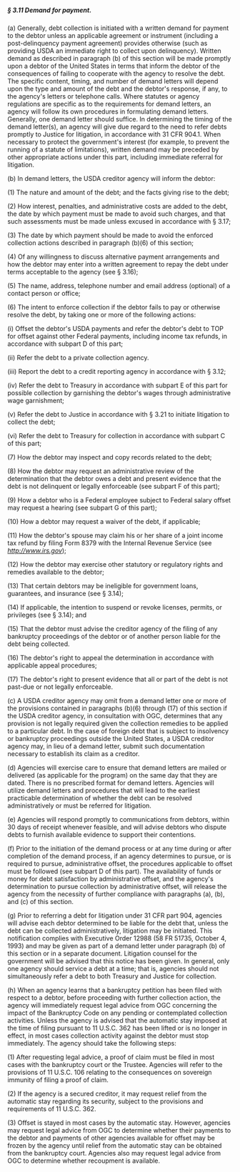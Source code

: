 ##### § 3.11 Demand for payment. #####

(a) Generally, debt collection is initiated with a written demand for payment to the debtor unless an applicable agreement or instrument (including a post-delinquency payment agreement) provides otherwise (such as providing USDA an immediate right to collect upon delinquency). Written demand as described in paragraph (b) of this section will be made promptly upon a debtor of the United States in terms that inform the debtor of the consequences of failing to cooperate with the agency to resolve the debt. The specific content, timing, and number of demand letters will depend upon the type and amount of the debt and the debtor's response, if any, to the agency's letters or telephone calls. Where statutes or agency regulations are specific as to the requirements for demand letters, an agency will follow its own procedures in formulating demand letters. Generally, one demand letter should suffice. In determining the timing of the demand letter(s), an agency will give due regard to the need to refer debts promptly to Justice for litigation, in accordance with 31 CFR 904.1. When necessary to protect the government's interest (for example, to prevent the running of a statute of limitations), written demand may be preceded by other appropriate actions under this part, including immediate referral for litigation.

(b) In demand letters, the USDA creditor agency will inform the debtor:

(1) The nature and amount of the debt; and the facts giving rise to the debt;

(2) How interest, penalties, and administrative costs are added to the debt, the date by which payment must be made to avoid such charges, and that such assessments must be made unless excused in accordance with § 3.17;

(3) The date by which payment should be made to avoid the enforced collection actions described in paragraph (b)(6) of this section;

(4) Of any willingness to discuss alternative payment arrangements and how the debtor may enter into a written agreement to repay the debt under terms acceptable to the agency (see § 3.16);

(5) The name, address, telephone number and email address (optional) of a contact person or office;

(6) The intent to enforce collection if the debtor fails to pay or otherwise resolve the debt, by taking one or more of the following actions:

(i) Offset the debtor's USDA payments and refer the debtor's debt to TOP for offset against other Federal payments, including income tax refunds, in accordance with subpart D of this part;

(ii) Refer the debt to a private collection agency.

(iii) Report the debt to a credit reporting agency in accordance with § 3.12;

(iv) Refer the debt to Treasury in accordance with subpart E of this part for possible collection by garnishing the debtor's wages through administrative wage garnishment;

(v) Refer the debt to Justice in accordance with § 3.21 to initiate litigation to collect the debt;

(vi) Refer the debt to Treasury for collection in accordance with subpart C of this part;

(7) How the debtor may inspect and copy records related to the debt;

(8) How the debtor may request an administrative review of the determination that the debtor owes a debt and present evidence that the debt is not delinquent or legally enforceable (see subpart F of this part);

(9) How a debtor who is a Federal employee subject to Federal salary offset may request a hearing (see subpart G of this part);

(10) How a debtor may request a waiver of the debt, if applicable;

(11) How the debtor's spouse may claim his or her share of a joint income tax refund by filing Form 8379 with the Internal Revenue Service (see *http://www.irs.gov*);

(12) How the debtor may exercise other statutory or regulatory rights and remedies available to the debtor;

(13) That certain debtors may be ineligible for government loans, guarantees, and insurance (see § 3.14);

(14) If applicable, the intention to suspend or revoke licenses, permits, or privileges (see § 3.14); and

(15) That the debtor must advise the creditor agency of the filing of any bankruptcy proceedings of the debtor or of another person liable for the debt being collected.

(16) The debtor's right to appeal the determination in accordance with applicable appeal procedures;

(17) The debtor's right to present evidence that all or part of the debt is not past-due or not legally enforceable.

(c) A USDA creditor agency may omit from a demand letter one or more of the provisions contained in paragraphs (b)(6) through (17) of this section if the USDA creditor agency, in consultation with OGC, determines that any provision is not legally required given the collection remedies to be applied to a particular debt. In the case of foreign debt that is subject to insolvency or bankruptcy proceedings outside the United States, a USDA creditor agency may, in lieu of a demand letter, submit such documentation necessary to establish its claim as a creditor.

(d) Agencies will exercise care to ensure that demand letters are mailed or delivered (as applicable for the program) on the same day that they are dated. There is no prescribed format for demand letters. Agencies will utilize demand letters and procedures that will lead to the earliest practicable determination of whether the debt can be resolved administratively or must be referred for litigation.

(e) Agencies will respond promptly to communications from debtors, within 30 days of receipt whenever feasible, and will advise debtors who dispute debts to furnish available evidence to support their contentions.

(f) Prior to the initiation of the demand process or at any time during or after completion of the demand process, if an agency determines to pursue, or is required to pursue, administrative offset, the procedures applicable to offset must be followed (see subpart D of this part). The availability of funds or money for debt satisfaction by administrative offset, and the agency's determination to pursue collection by administrative offset, will release the agency from the necessity of further compliance with paragraphs (a), (b), and (c) of this section.

(g) Prior to referring a debt for litigation under 31 CFR part 904, agencies will advise each debtor determined to be liable for the debt that, unless the debt can be collected administratively, litigation may be initiated. This notification complies with Executive Order 12988 (58 FR 51735, October 4, 1993) and may be given as part of a demand letter under paragraph (b) of this section or in a separate document. Litigation counsel for the government will be advised that this notice has been given. In general, only one agency should service a debt at a time; that is, agencies should not simultaneously refer a debt to both Treasury and Justice for collection.

(h) When an agency learns that a bankruptcy petition has been filed with respect to a debtor, before proceeding with further collection action, the agency will immediately request legal advice from OGC concerning the impact of the Bankruptcy Code on any pending or contemplated collection activities. Unless the agency is advised that the automatic stay imposed at the time of filing pursuant to 11 U.S.C. 362 has been lifted or is no longer in effect, in most cases collection activity against the debtor must stop immediately. The agency should take the following steps:

(1) After requesting legal advice, a proof of claim must be filed in most cases with the bankruptcy court or the Trustee. Agencies will refer to the provisions of 11 U.S.C. 106 relating to the consequences on sovereign immunity of filing a proof of claim.

(2) If the agency is a secured creditor, it may request relief from the automatic stay regarding its security, subject to the provisions and requirements of 11 U.S.C. 362.

(3) Offset is stayed in most cases by the automatic stay. However, agencies may request legal advice from OGC to determine whether their payments to the debtor and payments of other agencies available for offset may be frozen by the agency until relief from the automatic stay can be obtained from the bankruptcy court. Agencies also may request legal advice from OGC to determine whether recoupment is available.
